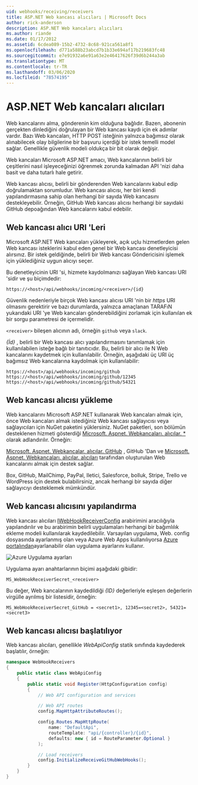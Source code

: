 ```yaml
---
uid: webhooks/receiving/receivers
title: ASP.NET Web kancası alıcıları | Microsoft Docs
author: rick-anderson
description: ASP.NET Web kancaları alıcıları
ms.author: riande
ms.date: 01/17/2012
ms.assetid: 6cdea089-15b2-4732-8c68-921ca561a8f1
ms.openlocfilehash: d771a588b23abcd7b1b33e694af17b219683fc48
ms.sourcegitcommit: e7e91932a6e91a63e2e46417626f39d6b244a3ab
ms.translationtype: MT
ms.contentlocale: tr-TR
ms.lasthandoff: 03/06/2020
ms.locfileid: "78574195"
---
```

# <a name="aspnet-webhooks-receivers"></a>ASP.NET Web kancaları alıcıları

Web kancalarını alma, gönderenin kim olduğuna bağlıdır. Bazen, abonenin gerçekten dinlediğini doğrulayan bir Web kancası kaydı için ek adımlar vardır. Bazı Web kancaları, HTTP POST isteğinin yalnızca bağımsız olarak alınabilecek olay bilgilerine bir başvuru içerdiği bir istek temelli model sağlar. Genellikle güvenlik modeli oldukça bir bit olarak değişir.

Web kancaları Microsoft ASP.NET amacı, Web kancalarının belirli bir çeşitlerini nasıl işleyeceğinizi öğrenmek zorunda kalmadan API 'nizi daha basit ve daha tutarlı hale getirir.

Web kancası alıcısı, belirli bir gönderenden Web kancalarını kabul edip doğrulamaktan sorumludur. Web kancası alıcısı, her biri kendi yapılandırmasına sahip olan herhangi bir sayıda Web kancasını destekleyebilir. Örneğin, GitHub Web kancası alıcısı herhangi bir sayıdaki GitHub depoağından Web kancalarını kabul edebilir.

## <a name="webhook-receiver-uris"></a>Web kancası alıcı URI 'Leri

Microsoft ASP.NET Web kancaları yükleyerek, açık uçlu hizmetlerden gelen Web kancası isteklerini kabul eden genel bir Web kancası denetleyicisi alırsınız. Bir istek geldiğinde, belirli bir Web kancası Göndericisini işlemek için yüklediğiniz uygun alıcıyı seçer.

Bu denetleyicinin URI 'si, hizmete kaydolmanızı sağlayan Web kancası URI 'sidir ve şu biçimdedir:

```
https://<host>/api/webhooks/incoming/<receiver>/{id}
```

Güvenlik nedenleriyle birçok Web kancası alıcısı URI 'nin bir *https* URI olmasını gerektirir ve bazı durumlarda, yalnızca amaçlanan TARAFıN yukarıdaki URI 'ye Web kancaları gönderebildiğini zorlamak için kullanılan ek bir sorgu parametresi de içermelidir.

`<receiver>` bileşen alıcının adı, örneğin `github` veya `slack`.

*{İd}* , belirli bir Web kancası alıcı yapılandırmasını tanımlamak için kullanılabilen isteğe bağlı bir tanıtıcıdır. Bu, belirli bir alıcı ile N Web kancalarını kaydetmek için kullanılabilir. Örneğin, aşağıdaki üç URI üç bağımsız Web kancalarına kaydolmak için kullanılabilir:

```
https://<host>/api/webhooks/incoming/github
https://<host>/api/webhooks/incoming/github/12345
https://<host>/api/webhooks/incoming/github/54321
```

## <a name="installing-a-webhook-receiver"></a>Web kancası alıcısı yükleme

Web kancalarını Microsoft ASP.NET kullanarak Web kancaları almak için, önce Web kancaları almak istediğiniz Web kancası sağlayıcısı veya sağlayıcıları için NuGet paketini yüklersiniz. NuGet paketleri, son bölümün desteklenen hizmeti gösterdiği [Microsoft. Aspnet. Webkancaları. alıcılar. *](https://www.nuget.org/packages?q=Microsoft.AspNet.WebHooks.Receivers) olarak adlandırılır. Örneğin:

[Microsoft. Aspnet. Webkancalar. alıcılar. GitHub](https://www.nuget.org/packages?q=Microsoft.AspNet.WebHooks.Receivers.GitHub) , GitHub 'Dan ve [Microsoft. Aspnet. Webkancaları. alıcılar. alıcıları](https://www.nuget.org/packages?q=Microsoft.AspNet.WebHooks.Receivers.Custom) tarafından oluşturulan Web kancalarını almak için destek sağlar.

Box, GitHub, MailChimp, PayPal, Iletici, Salesforce, bolluk, Stripe, Trello ve WordPress için destek bulabilirsiniz, ancak herhangi bir sayıda diğer sağlayıcıyı desteklemek mümkündür.

## <a name="configuring-a-webhook-receiver"></a>Web kancası alıcısını yapılandırma

Web kancası alıcıları [IWebHookReceiverConfig](https://github.com/aspnet/WebHooks/blob/master/src/Microsoft.AspNet.WebHooks.Receivers/WebHooks/IWebHookReceiverConfig.cs) arabirimini aracılığıyla yapılandırılır ve bu arabirimin belirli uygulamaları herhangi bir bağımlılık ekleme modeli kullanılarak kaydedilebilir. Varsayılan uygulama, Web. config dosyasında ayarlanmış olan veya Azure Web Apps kullanılıyorsa [Azure portalından](https://portal.azure.com/)ayarlanabilir olan uygulama ayarlarını kullanır.

![Azure Uygulama ayarları](_static/AzureAppSettings.png)

Uygulama ayarı anahtarlarının biçimi aşağıdaki gibidir:

```
MS_WebHookReceiverSecret_<receiver>
```

Bu değer, Web kancalarının kaydedildiği *{ID}* değerleriyle eşleşen değerlerin virgülle ayrılmış bir listesidir, örneğin:

```
MS_WebHookReceiverSecret_GitHub = <secret1>, 12345=<secret2>, 54321=<secret3>
```

## <a name="initializing-a-webhook-receiver"></a>Web kancası alıcısı başlatılıyor

Web kancası alıcıları, genellikle *WebApiConfig* statik sınıfında kaydederek başlatılır, örneğin:

```csharp
namespace WebHookReceivers
{
    public static class WebApiConfig
    {
        public static void Register(HttpConfiguration config)
        {
            // Web API configuration and services

            // Web API routes
            config.MapHttpAttributeRoutes();

            config.Routes.MapHttpRoute(
                name: "DefaultApi",
                routeTemplate: "api/{controller}/{id}",
                defaults: new { id = RouteParameter.Optional }
            );

            // Load receivers
            config.InitializeReceiveGitHubWebHooks();
        }
    }
}
```
